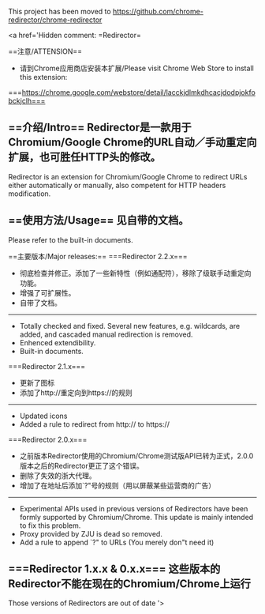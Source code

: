 This project has been moved to https://github.com/chrome-redirector/chrome-redirector

<a href='Hidden comment: 
=Redirector=

==注意/ATTENSION==
* 请到Chrome应用商店安装本扩展/Please visit Chrome Web Store to install this extension:

===https://chrome.google.com/webstore/detail/lacckjdlmkdhcacjdodpjokfobckjclh===

==介绍/Intro==
Redirector是一款用于Chromium/Google Chrome的URL自动／手动重定向扩展，也可胜任HTTP头的修改。
----
Redirector is an extension for Chromium/Google Chrome to redirect URLs either automatically or manually, also competent for HTTP headers modification.

==使用方法/Usage==
见自带的文档。
----
Please refer to the built-in documents.

==主要版本/Major releases:==
===Redirector 2.2.x===
* 彻底检查并修正。添加了一些新特性（例如通配符），移除了级联手动重定向功能。
* 增强了可扩展性。
* 自带了文档。
----
* Totally checked and fixed. Several new features, e.g. wildcards, are added, and cascaded manual redirection is removed.
* Enhenced extendibility.
* Built-in documents.

===Redirector 2.1.x===
* 更新了图标
* 添加了http://重定向到https://的规则
----
* Updated icons
* Added a rule to redirect from http:// to https://

===Redirector 2.0.x===
* 之前版本Redirector使用的Chromium/Chrome测试版API已转为正式，2.0.0版本之后的Redirector更正了这个错误。
* 删除了失效的浙大代理。
* 增加了在地址后添加`?"号的规则（用以屏蔽某些运营商的广告）
----
* Experimental APIs used in previous versions of Redirectors have been formly supported by Chromium/Chrome. This update is mainly intended to fix this problem.
* Proxy provided by ZJU is dead so removed.
* Add a rule to append `?" to URLs (You merely don"t need it)

===Redirector 1.x.x & 0.x.x===
这些版本的Redirector不能在现在的Chromium/Chrome上运行
----
Those versions of Redirectors are out of date
'></a>